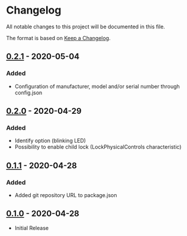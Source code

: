 # Changelog

All notable changes to this project will be documented in this file.

The format is based on [Keep a Changelog](https://keepachangelog.com/en/1.0.0/).

## [0.2.1] - 2020-05-04

### Added

- Configuration of manufacturer, model and/or serial number through config.json

## [0.2.0] - 2020-04-29

### Added

- Identify option (blinking LED)
- Possibility to enable child lock (LockPhysicalControls characteristic)

## [0.1.1] - 2020-04-28

### Added

- Added git repository URL to package.json

## [0.1.0] - 2020-04-28

- Initial Release

[0.2.1]: https://github.com/Rickth64/homebridge-mhacwifi1/compare/v0.2.0..v0.2.1
[0.2.0]: https://github.com/Rickth64/homebridge-mhacwifi1/compare/v0.1.1..v0.2.0
[0.1.1]: https://github.com/Rickth64/homebridge-mhacwifi1/compare/v0.1.0...v0.1.1
[0.1.0]: https://github.com/Rickth64/homebridge-mhacwifi1/releases/tag/v0.1.0